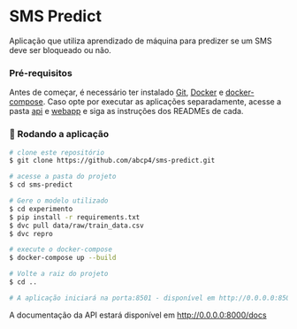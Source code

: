 
# SMS Predict

Aplicação que utiliza aprendizado de máquina para predizer se um SMS deve ser bloqueado ou não.

### Pré-requisitos

Antes de começar, é necessário ter instalado [Git](https://git-scm.com), [Docker][docker] e [docker-compose][compose]. Caso opte por executar as aplicações separadamente, acesse a pasta [api](api) e [webapp](webapp) e siga as instruções dos READMEs de cada.

### 🎲 Rodando a aplicação

```bash
# clone este repositório
$ git clone https://github.com/abcp4/sms-predict.git

# acesse a pasta do projeto
$ cd sms-predict

# Gere o modelo utilizado
$ cd experimento
$ pip install -r requirements.txt
$ dvc pull data/raw/train_data.csv
$ dvc repro

# execute o docker-compose
$ docker-compose up --build

# Volte a raiz do projeto
$ cd ..

# A aplicação iniciará na porta:8501 - disponível em http://0.0.0.0:8501
```
A documentação da API estará disponível em http://0.0.0.0:8000/docs



[docker]: https://docs.docker.com/engine/install/
[streamlit]: https://streamlit.io/
[fastapi]: https://fastapi.tiangolo.com/
[compose]: https://docs.docker.com/compose/